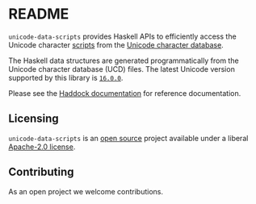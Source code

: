 # README

`unicode-data-scripts` provides Haskell APIs to efficiently access the Unicode
character [scripts](https://www.unicode.org/reports/tr24/) from the
[Unicode character database](https://www.unicode.org/ucd/).

The Haskell data structures are generated programmatically from the
Unicode character database (UCD) files. The latest Unicode version
supported by this library is
[`16.0.0`](https://www.unicode.org/versions/Unicode16.0.0/).

Please see the
[Haddock documentation](https://hackage.haskell.org/package/unicode-data-scripts)
for reference documentation.

## Licensing

`unicode-data-scripts` is an [open source](https://github.com/composewell/unicode-data)
project available under a liberal [Apache-2.0 license](LICENSE).

## Contributing

As an open project we welcome contributions.

